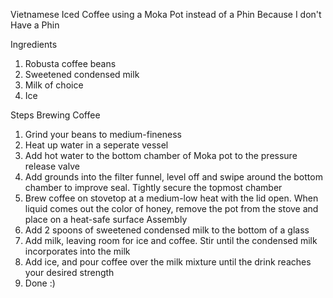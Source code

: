 Vietnamese Iced Coffee using a Moka Pot instead of a Phin Because I don't Have a Phin 

Ingredients
1. Robusta coffee beans
2. Sweetened condensed milk
3. Milk of choice
4. Ice

Steps
Brewing Coffee
1. Grind your beans to medium-fineness
2. Heat up water in a seperate vessel
3. Add hot water to the bottom chamber of Moka pot to the pressure release valve
4. Add grounds into the filter funnel, level off and swipe around the bottom chamber to improve seal. Tightly secure the topmost chamber
5. Brew coffee on stovetop at a medium-low heat with the lid open. When liquid comes out the color of honey, remove the pot from the stove and place on a heat-safe surface
Assembly
1. Add 2 spoons of sweetened condensed milk to the bottom of a glass
2. Add milk, leaving room for ice and coffee. Stir until the condensed milk incorporates into the milk
3. Add ice, and pour coffee over the milk mixture until the drink reaches your desired strength
4. Done :)

   